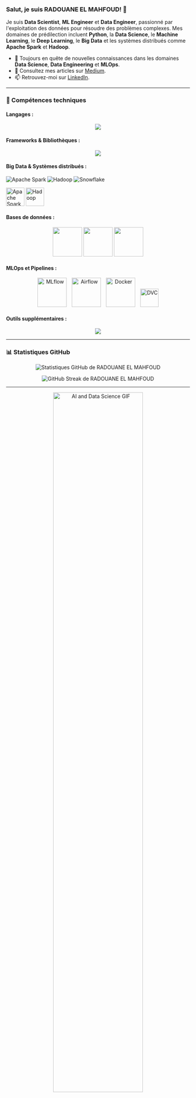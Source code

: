 <!-- Introduction -->
### Salut, je suis RADOUANE EL MAHFOUD! 👋

Je suis **Data Scientist**, **ML Engineer** et **Data Engineer**, passionné par l'exploitation des données pour résoudre des problèmes complexes. Mes domaines de prédilection incluent **Python**, la **Data Science**, le **Machine Learning**, le **Deep Learning**, le **Big Data** et les systèmes distribués comme **Apache Spark** et **Hadoop**.

- 🌱 Toujours en quête de nouvelles connaissances dans les domaines **Data Science**, **Data Engineering** et **MLOps**.
- 📝 Consultez mes articles sur [Medium](https://medium.com/@elmahfoudradwane).
- 📫 Retrouvez-moi sur [LinkedIn](https://www.linkedin.com/in/radouane-el-mahfoud-493684232/).

---

<!-- Skills -->
### 🚀 Compétences techniques

#### Langages :

<p align="center">
  <a href="https://skillicons.dev">
    <img src="https://skillicons.dev/icons?i=python,java,c,scala" />
  </a>
</p>

#### Frameworks & Bibliothèques :

<p align="center">
  <a href="https://skillicons.dev">
    <img src="https://skillicons.dev/icons?i=sklearn,tensorflow,pytorch,opencv,flask,django" />
  </a>
</p>

#### Big Data & Systèmes distribués :
![Apache Spark](https://img.shields.io/badge/-Apache%20Spark-E25A1C?logo=apachespark&logoColor=white&style=flat)
![Hadoop](https://img.shields.io/badge/-Hadoop-66CCFF?logo=apachehadoop&logoColor=white&style=flat)
![Snowflake](https://img.shields.io/badge/-Snowflake-29B5E8?logo=snowflake&logoColor=white&style=flat)

<p>
  <img src="https://user-images.githubusercontent.com/25181517/184357834-eba1eee1-6074-4b9c-8ed3-5373868096cc.png" alt="Apache Spark" width="50" style="display:inline-block"/>
  <img src="https://github.com/marwin1991/profile-technology-icons/assets/136815194/c7f2fa08-bb92-4898-a73e-b206be6bd573" alt="Hadoop" width="50" style="display:inline-block"/>
</p>

#### Bases de données :

<p align="center">
  <a>
    <img src="https://user-images.githubusercontent.com/25181517/117208740-bfb78400-adf5-11eb-97bb-09072b6bedfc.png"  width="80" />
    <img src="https://user-images.githubusercontent.com/25181517/183896128-ec99105a-ec1a-4d85-b08b-1aa1620b2046.png"  width="80" />
    <img src="https://user-images.githubusercontent.com/25181517/182884177-d48a8579-2cd0-447a-b9a6-ffc7cb02560e.png"  width="80" />
  </a>
</p>

#### MLOps et Pipelines :
<p align="center">
  <img src="https://miro.medium.com/v2/resize:fit:1056/0*5Hubk4Nwe7BdQS2D" alt="MLflow" width="80" style="display:inline-block; margin-right:10px"/>
  <img src="https://upload.wikimedia.org/wikipedia/commons/thumb/d/de/AirflowLogo.png/800px-AirflowLogo.png" alt="Airflow" width="80" style="display:inline-block; margin-right:10px"/>
  <img src="https://cloudnium.net/wp-content/uploads/2024/05/Docker-Logo-2013.png" alt="Docker" width="80" style="display:inline-block; margin-right:10px"/>
  <img src="https://dvc.org/img/dvc_icon-color--square_vector.svg" alt="DVC" width="50" style="display:inline-block"/>
</p>


#### Outils supplémentaires :


<p align="center">
  <a href="https://skillicons.dev">
    <img src="https://skillicons.dev/icons?i=git,linux,aws,gcp,azure" />
  </a>
</p>

---

<!-- GitHub Stats -->
### 📊 Statistiques GitHub
<p align="center">
  <img src="https://github-readme-stats.vercel.app/api?username=aquam503&show_icons=true&theme=dark" alt="Statistiques GitHub de RADOUANE EL MAHFOUD" />
</p>

<p align="center">
  <img src="https://github-readme-streak-stats.herokuapp.com/?user=aquam503&theme=dark" alt="GitHub Streak de RADOUANE EL MAHFOUD" />
</p>

---

<!-- Footer -->
<p align="center">
  <img src="https://media.giphy.com/media/3oKIPEqDGUULpEU0aQ/giphy.gif" width="70%" alt="AI and Data Science GIF" />
</p>

